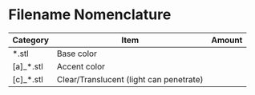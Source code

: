 # Filename Nomenclature

| Category | Item | Amount |
|---------|-------------|--|
| \*.stl | Base color |
| [a]\_\*.stl | Accent color |
| [c]\_\*.stl | Clear/Translucent (light can penetrate) |
